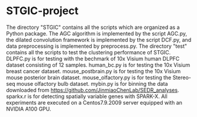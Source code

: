 # STGIC-project
The directory "STGIC" contains all the scripts which are organized as a Python package. The AGC algorithm is implemented by the script AGC.py, the dilated convolution framework is implemented by the script DCF.py, and data preprocessing is implemented by preprocess.py.
The directory "test" contains all the scripts to test the clustering performance of STGIC. DLPFC.py is for testing with the bechmark of 10x Visium human DLPFC dataset consisting of 12 samples. human_bc.py is for testing the 10x Visium breast cancer dataset. mouse_postbrain.py is for testing the 10x Visium mouse posterior brain dataset. mouse_olfactory.py is for testing the Stereo-seq mouse olfactory bulb dataset. 
mybin.py is for binning the data downloaded from https://github.com/JinmiaoChenLab/SEDR_analyses.
sparkx.r is for detecting spatially variable genes with SPARK-X.
All experiments are executed on a Centos7.9.2009 server equipped with an NVIDIA A100 GPU.

